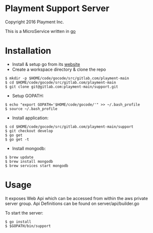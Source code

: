 Playment Support Server
=======================

Copyright 2016 Playment Inc.

This is a MicroService written in [go](https://golang.org/)

# Installation

- Install & setup go from its [website](https://golang.org/)
- Create a workspace directory & clone the repo

```
$ mkdir -p $HOME/code/gocode/src/gitlab.com/playment-main
$ cd $HOME/code/gocode/src/gitlab.com/playment-main
$ git clone git@gitlab.com:playment-main/support.git
```

- Setup GOPATH:

```
$ echo "export GOPATH='$HOME/code/gocode/'" >> ~/.bash_profile
$ source ~/.bash_profile
```

- Install application:

```
$ cd $HOME/code/gocode/src/gitlab.com/playment-main/support
$ git checkout develop
$ go get
$ go get -t
```

- Install mongodb:

```
$ brew update
$ brew install mongodb
$ brew services start mongodb
```

# Usage

It exposes Web Api which can be accessed from within the aws private server group.
Api Definitions can be found on server/api/builder.go

To start the server:

```
$ go install
$ $GOPATH/bin/support
```

